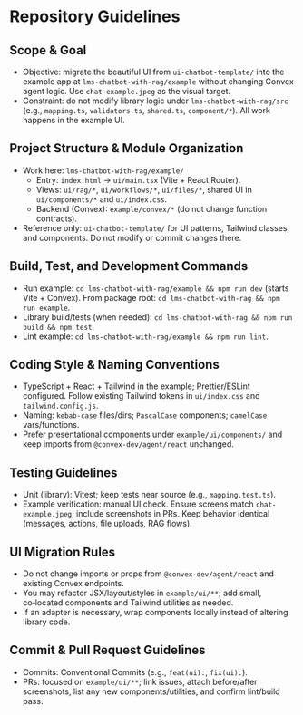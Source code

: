 # Repository Guidelines

## Scope & Goal
- Objective: migrate the beautiful UI from `ui-chatbot-template/` into the example app at `lms-chatbot-with-rag/example` without changing Convex agent logic. Use `chat-example.jpeg` as the visual target.
- Constraint: do not modify library logic under `lms-chatbot-with-rag/src` (e.g., `mapping.ts`, `validators.ts`, `shared.ts`, `component/*`). All work happens in the example UI.

## Project Structure & Module Organization
- Work here: `lms-chatbot-with-rag/example/`
  - Entry: `index.html` → `ui/main.tsx` (Vite + React Router).
  - Views: `ui/rag/*`, `ui/workflows/*`, `ui/files/*`, shared UI in `ui/components/*` and `ui/index.css`.
  - Backend (Convex): `example/convex/*` (do not change function contracts).
- Reference only: `ui-chatbot-template/` for UI patterns, Tailwind classes, and components. Do not modify or commit changes there.

## Build, Test, and Development Commands
- Run example: `cd lms-chatbot-with-rag/example && npm run dev` (starts Vite + Convex). From package root: `cd lms-chatbot-with-rag && npm run example`.
- Library build/tests (when needed): `cd lms-chatbot-with-rag && npm run build && npm test`.
- Lint example: `cd lms-chatbot-with-rag/example && npm run lint`.

## Coding Style & Naming Conventions
- TypeScript + React + Tailwind in the example; Prettier/ESLint configured. Follow existing Tailwind tokens in `ui/index.css` and `tailwind.config.js`.
- Naming: `kebab-case` files/dirs; `PascalCase` components; `camelCase` vars/functions.
- Prefer presentational components under `example/ui/components/` and keep imports from `@convex-dev/agent/react` unchanged.

## Testing Guidelines
- Unit (library): Vitest; keep tests near source (e.g., `mapping.test.ts`).
- Example verification: manual UI check. Ensure screens match `chat-example.jpeg`; include screenshots in PRs. Keep behavior identical (messages, actions, file uploads, RAG flows).

## UI Migration Rules
- Do not change imports or props from `@convex-dev/agent/react` and existing Convex endpoints.
- You may refactor JSX/layout/styles in `example/ui/**`; add small, co‑located components and Tailwind utilities as needed.
- If an adapter is necessary, wrap components locally instead of altering library code.

## Commit & Pull Request Guidelines
- Commits: Conventional Commits (e.g., `feat(ui):`, `fix(ui):`).
- PRs: focused on `example/ui/**`; link issues, attach before/after screenshots, list any new components/utilities, and confirm lint/build pass.
